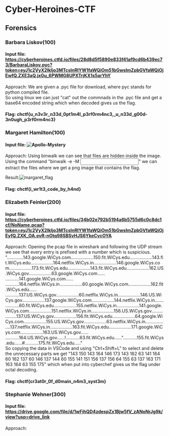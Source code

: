 # Cyber-Heroines-CTF

## Forensics  
### Barbara Liskov(100)  
#### Input file: https://cyberheroines.ctfd.io/files/28d8d5f5890e833f41af9cd6b439ec73/BarbaraLiskov.pyc?token=eyJ1c2VyX2lkIjo3MTcsInRlYW1faWQiOm51bGwsImZpbGVfaWQiOjEwfQ.ZXE3aQ.jxGu_6PWMG8UPXTrjKX1s5arYhY  
 Approach: We are given a .pyc file for download, where pyc stands for python compiled file.  
So using linux we can just "cat" out the commnads in the .pyc file and get a base64 encoded string which when decoded gives us the flag.  

#### Flag: chctf{u_n3v3r_n33d_0pt1m4l_p3rf0rm4nc3,_u_n33d_g00d-3n0ugh_p3rf0rm4nc3}

### Margaret Hamilton(100)
#### Input file: ![Apollo-Mystery](https://github.com/7h4nd5RG0d/Cyber-Heroines-CTF/assets/128285431/104e977e-22f6-4c88-b98f-ff8904a8cc9c)  
 Approach: Using binwalk we can see that files are hidden inside the image.  
 Using the command "binwalk -e -M <Input file>" we can extract the files where we get a png image that contains the flag.  

 Result:![margaret_flag](https://github.com/7h4nd5RG0d/Cyber-Heroines-CTF/assets/128285431/d8bcbf55-29df-4dd2-9bf0-11770f5da3d0)  

 #### Flag: chctf{i_wr1t3_code_by_h4nd}

### Elizabeth Feinler(200)
#### Input file: https://cyberheroines.ctfd.io/files/34b02e792b5194a6b5755d6c0c8dc1cf/NoName.pcap?token=eyJ1c2VyX2lkIjo3MTcsInRlYW1faWQiOm51bGwsImZpbGVfaWQiOjEyfQ.ZXK_OA.evR-nOtq98SBSvHJS6YkeCvcOYA

Approach: Opening the pcap file in wireshark and following the UDP stream we see that every entry is prefixed with a number which is suspicious.  
".............143.google.WiCys.com..................150.fit.WiCys.edu..................143.fit.WiCys.edu..................164.netflix.WiCys.in..................146.google.WiCys.com..................173.fit.WiCys.edu..................143.fit.WiCys.edu..................162.US.WiCys.gov..................63.google.WiCys.com......	...........141.google.WiCys.com......
...........164.netflix.WiCys.in..................60.google.WiCys.com..................162.fit.WiCys.edu......
...........137.US.WiCys.gov..................60.netflix.WiCys.in..................146.US.WiCys.gov..................137.google.WiCys.com..................144.netflix.WiCys.in..................60.fit.WiCys.edu..................155.netflix.WiCys.in..................141.google.WiCys.com..................151.netflix.WiCys.in..................156.US.WiCys.gov..................137.US.WiCys.gov..................156.fit.WiCys.edu..................64.google.WiCys.com..................155.US.WiCys.gov..................63.netflix.WiCys.in..................137.netflix.WiCys.in..................163.fit.WiCys.edu..................171.google.WiCys.com..................163.US.WiCys.gov...... ...........164.US.WiCys.gov......!...........63.fit.WiCys.edu......"...........155.fit.WiCys.edu......#...........175.fit.WiCys.edu....."  
So copying the data in VSCode and using "Ctrl+Shift+L" to select and delete the unnecessary parts we get "143 150 143 164 146 173 143 162 63 141 164 60 162 137 60 146 137 144 60 155 141 151 156 137 156 64 155 63 137 163 171 163 164 63 155 175" which when put into cyberchef gives us the flag under octal decoding.

#### Flag: chctf{cr3at0r_0f_d0main_n4m3_syst3m}

### Stephanie Wehner(300)
#### Input file: https://drive.google.com/file/d/1wFihQD4zdespZx1Bjw5fV_zANoNrJg9k/view?usp=drive_link
Approach: 


 
